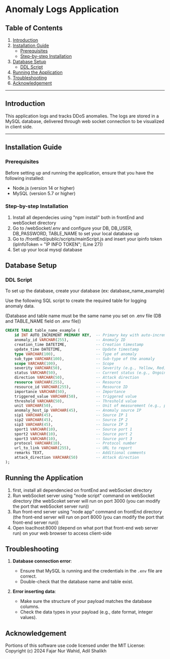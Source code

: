 # Anomaly Logs Application

## Table of Contents
1. [Introduction](#introduction)
2. [Installation Guide](#installation-guide)
   - [Prerequisites](#prerequisites)
   - [Step-by-step Installation](#step-by-step-installation)
3. [Database Setup](#database-setup)
   - [DDL Script](#ddl-script)
4. [Running the Application](#running-the-application)
5. [Troubleshooting](#troubleshooting)
6. [Acknowledgement](#acknowledgement)

---

## Introduction
This application logs and tracks DDoS anomalies. The logs are stored in a MySQL database, delivered through web socket connection to be visualized in client side.

---

## Installation Guide
### Prerequisites
Before setting up and running the application, ensure that you have the following installed:
- Node.js (version 14 or higher)
- MySQL (version 5.7 or higher)

### Step-by-step Installation
1. Install all dependecies using "npm install" both in frontEnd and webSocket directory
2. Go to /webSocket/.env and configure your DB, DB_USER, DB_PASSWORD, TABLE_NAME to set your local database up
3. Go to /frontEnd/public/scripts/mainScript.js and insert your ipinfo token (ipInfoToken = "IP INFO TOKEN"; (Line 27))
4. Set up your local mysql database



## Database Setup
### DDL Script
To set up the database, create your database (ex: database_name_example)

Use the following SQL script to create the required table for logging anomaly data.

(Database and table name must be the same name you set on .env file (DB and TABLE_NAME field on .env file))

```sql
CREATE TABLE table_name_example (
    id INT AUTO_INCREMENT PRIMARY KEY,  -- Primary key with auto-increment
    anomaly_id VARCHAR(255),            -- Anomaly ID
    creation_time DATETIME,             -- Creation timestamp
    update_time DATETIME,               -- Update timestamp
    type VARCHAR(100),                  -- Type of anomaly 
    sub_type VARCHAR(100),              -- Sub-type of the anomaly 
    scope VARCHAR(100),                 -- Scope
    severity VARCHAR(50),               -- Severity (e.g., Yellow, Red)
    status VARCHAR(50),                 -- Current status (e.g., Ongoing, Recovered)
    direction VARCHAR(50),              -- Attack direction
    resource VARCHAR(255),              -- Resource
    resource_id VARCHAR(255),           -- Resource ID
    importance VARCHAR(50),             -- Importance
    triggered_value VARCHAR(50),        -- triggered value
    threshold VARCHAR(50),              -- Threshold value
    unit VARCHAR(50),                   -- Unit of measurement (e.g., pps, bps)
    anomaly_host_ip VARCHAR(45),        -- Anomaly source IP
    sip1 VARCHAR(45),                   -- Source IP 1
    sip2 VARCHAR(45),                   -- Source IP 2
    sip3 VARCHAR(45),                   -- Source IP 3
    sport1 VARCHAR(10),                 -- Source port 1
    sport2 VARCHAR(10),                 -- Source port 2
    sport3 VARCHAR(10),                 -- Source port 3
    protocol VARCHAR(10),               -- Protocol number
    url_to_link VARCHAR(255),           -- URL to report
    remarks TEXT,                       -- Additional comments
    attack_direction VARCHAR(50)        -- Attack direction
);
```

## Running the Application
1. first, install all dependencied on frontEnd and webSocket directory
2. Run webSocket server using "node script" command on webSocket directory (the webScoket server will run on port 3000 (you can modify the port that webSocket server run))
3. Run front-end server using "node app" command on frontEnd directory (the front-end server will run on port 8000 (you can modify the port that front-end server run))
4. Open loaclhost:8000 (depend on what port that front-end web server run) on your web browser to access client-side

## Troubleshooting
1. **Database connection error**:
   - Ensure that MySQL is running and the credentials in the `.env` file are correct.
   - Double-check that the database name and table exist.

2. **Error inserting data**:
   - Make sure the structure of your payload matches the database columns.
   - Check the data types in your payload (e.g., date format, integer values).

## Acknowledgement
Portions of this software use code licensed under the MIT License: 
Copyright (c)
2024 Fajar Nur Wahid, Adil Shalikh